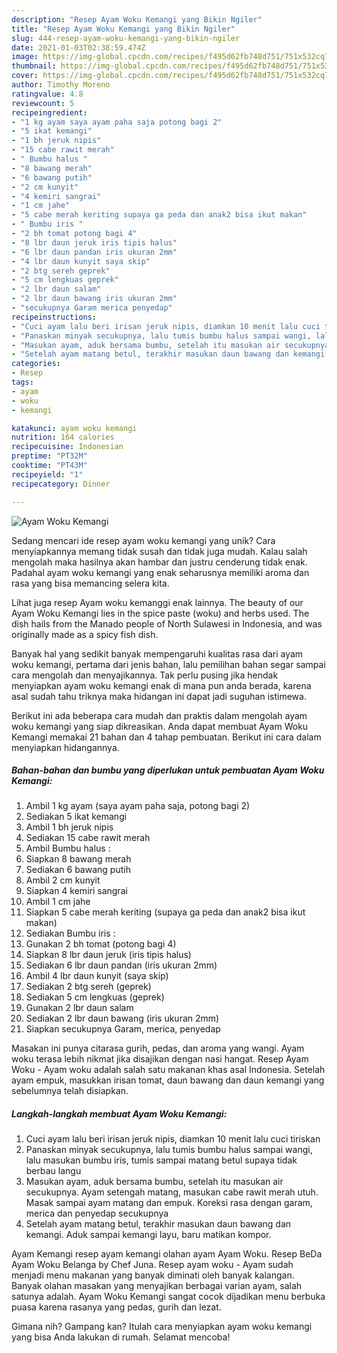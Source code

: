 ```yaml
---
description: "Resep Ayam Woku Kemangi yang Bikin Ngiler"
title: "Resep Ayam Woku Kemangi yang Bikin Ngiler"
slug: 444-resep-ayam-woku-kemangi-yang-bikin-ngiler
date: 2021-01-03T02:38:59.474Z
image: https://img-global.cpcdn.com/recipes/f495d62fb748d751/751x532cq70/ayam-woku-kemangi-foto-resep-utama.jpg
thumbnail: https://img-global.cpcdn.com/recipes/f495d62fb748d751/751x532cq70/ayam-woku-kemangi-foto-resep-utama.jpg
cover: https://img-global.cpcdn.com/recipes/f495d62fb748d751/751x532cq70/ayam-woku-kemangi-foto-resep-utama.jpg
author: Timothy Moreno
ratingvalue: 4.8
reviewcount: 5
recipeingredient:
- "1 kg ayam saya ayam paha saja potong bagi 2"
- "5 ikat kemangi"
- "1 bh jeruk nipis"
- "15 cabe rawit merah"
- " Bumbu halus "
- "8 bawang merah"
- "6 bawang putih"
- "2 cm kunyit"
- "4 kemiri sangrai"
- "1 cm jahe"
- "5 cabe merah keriting supaya ga peda dan anak2 bisa ikut makan"
- " Bumbu iris "
- "2 bh tomat potong bagi 4"
- "8 lbr daun jeruk iris tipis halus"
- "6 lbr daun pandan iris ukuran 2mm"
- "4 lbr daun kunyit saya skip"
- "2 btg sereh geprek"
- "5 cm lengkuas geprek"
- "2 lbr daun salam"
- "2 lbr daun bawang iris ukuran 2mm"
- "secukupnya Garam merica penyedap"
recipeinstructions:
- "Cuci ayam lalu beri irisan jeruk nipis, diamkan 10 menit lalu cuci tiriskan"
- "Panaskan minyak secukupnya, lalu tumis bumbu halus sampai wangi, lalu masukan bumbu iris, tumis sampai matang betul supaya tidak berbau langu"
- "Masukan ayam, aduk bersama bumbu, setelah itu masukan air secukupnya. Ayam setengah matang, masukan cabe rawit merah utuh. Masak sampai ayam matang dan empuk. Koreksi rasa dengan garam, merica dan penyedap secukupnya"
- "Setelah ayam matang betul, terakhir masukan daun bawang dan kemangi. Aduk sampai kemangi layu, baru matikan kompor."
categories:
- Resep
tags:
- ayam
- woku
- kemangi

katakunci: ayam woku kemangi 
nutrition: 164 calories
recipecuisine: Indonesian
preptime: "PT32M"
cooktime: "PT43M"
recipeyield: "1"
recipecategory: Dinner

---
```



![Ayam Woku Kemangi](https://img-global.cpcdn.com/recipes/f495d62fb748d751/751x532cq70/ayam-woku-kemangi-foto-resep-utama.jpg)

Sedang mencari ide resep ayam woku kemangi yang unik? Cara menyiapkannya memang tidak susah dan tidak juga mudah. Kalau salah mengolah maka hasilnya akan hambar dan justru cenderung tidak enak. Padahal ayam woku kemangi yang enak seharusnya memiliki aroma dan rasa yang bisa memancing selera kita.

Lihat juga resep Ayam woku kemanggi enak lainnya. The beauty of our Ayam Woku Kemangi lies in the spice paste (woku) and herbs used. The dish hails from the Manado people of North Sulawesi in Indonesia, and was originally made as a spicy fish dish.

Banyak hal yang sedikit banyak mempengaruhi kualitas rasa dari ayam woku kemangi, pertama dari jenis bahan, lalu pemilihan bahan segar sampai cara mengolah dan menyajikannya. Tak perlu pusing jika hendak menyiapkan ayam woku kemangi enak di mana pun anda berada, karena asal sudah tahu triknya maka hidangan ini dapat jadi suguhan istimewa.


Berikut ini ada beberapa cara mudah dan praktis dalam mengolah ayam woku kemangi yang siap dikreasikan. Anda dapat membuat Ayam Woku Kemangi memakai 21 bahan dan 4 tahap pembuatan. Berikut ini cara dalam menyiapkan hidangannya.

<!--inarticleads1-->

##### Bahan-bahan dan bumbu yang diperlukan untuk pembuatan Ayam Woku Kemangi:

1. Ambil 1 kg ayam (saya ayam paha saja, potong bagi 2)
1. Sediakan 5 ikat kemangi
1. Ambil 1 bh jeruk nipis
1. Sediakan 15 cabe rawit merah
1. Ambil  Bumbu halus :
1. Siapkan 8 bawang merah
1. Sediakan 6 bawang putih
1. Ambil 2 cm kunyit
1. Siapkan 4 kemiri sangrai
1. Ambil 1 cm jahe
1. Siapkan 5 cabe merah keriting (supaya ga peda dan anak2 bisa ikut makan)
1. Sediakan  Bumbu iris :
1. Gunakan 2 bh tomat (potong bagi 4)
1. Siapkan 8 lbr daun jeruk (iris tipis halus)
1. Sediakan 6 lbr daun pandan (iris ukuran 2mm)
1. Ambil 4 lbr daun kunyit (saya skip)
1. Sediakan 2 btg sereh (geprek)
1. Sediakan 5 cm lengkuas (geprek)
1. Gunakan 2 lbr daun salam
1. Sediakan 2 lbr daun bawang (iris ukuran 2mm)
1. Siapkan secukupnya Garam, merica, penyedap


Masakan ini punya citarasa gurih, pedas, dan aroma yang wangi. Ayam woku terasa lebih nikmat jika disajikan dengan nasi hangat. Resep Ayam Woku - Ayam woku adalah salah satu makanan khas asal Indonesia. Setelah ayam empuk, masukkan irisan tomat, daun bawang dan daun kemangi yang sebelumnya telah disiapkan. 

<!--inarticleads2-->

##### Langkah-langkah membuat Ayam Woku Kemangi:

1. Cuci ayam lalu beri irisan jeruk nipis, diamkan 10 menit lalu cuci tiriskan
1. Panaskan minyak secukupnya, lalu tumis bumbu halus sampai wangi, lalu masukan bumbu iris, tumis sampai matang betul supaya tidak berbau langu
1. Masukan ayam, aduk bersama bumbu, setelah itu masukan air secukupnya. Ayam setengah matang, masukan cabe rawit merah utuh. Masak sampai ayam matang dan empuk. Koreksi rasa dengan garam, merica dan penyedap secukupnya
1. Setelah ayam matang betul, terakhir masukan daun bawang dan kemangi. Aduk sampai kemangi layu, baru matikan kompor.


Ayam Kemangi resep ayam kemangi olahan ayam Ayam Woku. Resep BeDa Ayam Woku Belanga by Chef Juna. Resep ayam woku - Ayam sudah menjadi menu makanan yang banyak diminati oleh banyak kalangan. Banyak olahan masakan yang menyajikan berbagai varian ayam, salah satunya adalah. Ayam Woku Kemangi sangat cocok dijadikan menu berbuka puasa karena rasanya yang pedas, gurih dan lezat. 

Gimana nih? Gampang kan? Itulah cara menyiapkan ayam woku kemangi yang bisa Anda lakukan di rumah. Selamat mencoba!
